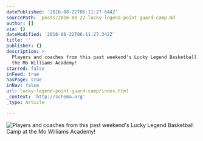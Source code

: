```yaml
---
datePublished: '2016-08-22T06:11:27.644Z'
sourcePath: _posts/2016-08-22-lucky-legend-point-guard-camp.md
author: []
via: {}
dateModified: '2016-08-22T06:11:27.342Z'
title: ''
publisher: {}
description: >-
  Players and coaches from this past weekend's Lucky Legend Basketball Camp at
  the Mo Williams Academy!
starred: false
inFeed: true
hasPage: true
inNav: false
url: lucky-legend-point-guard-camp/index.html
_context: 'http://schema.org'
_type: Article

---
```

![Players and coaches from this past weekend's Lucky Legend Basketball Camp at the Mo Williams Academy!](https://the-grid-user-content.s3-us-west-2.amazonaws.com/073b240b-d58d-4434-a162-e2ec641d5d5e.jpg)